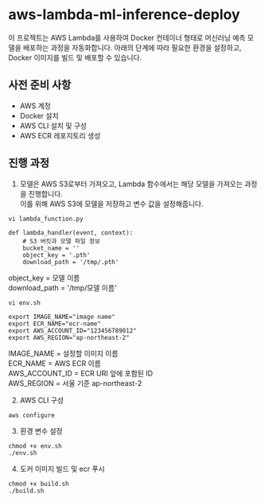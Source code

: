 # aws-lambda-ml-inference-deploy

이 프로젝트는 AWS Lambda를 사용하여 Docker 컨테이너 형태로 머신러닝 예측 모델을 배포하는 과정을 자동화합니다. 
아래의 단계에 따라 필요한 환경을 설정하고, Docker 이미지를 빌드 및 배포할 수 있습니다.

## 사전 준비 사항
* AWS 계정
* Docker 설치
* AWS CLI 설치 및 구성
* AWS ECR 레포지토리 생성

## 진행 과정

1) 모델은 AWS S3로부터 가져오고, Lambda 함수에서는 해당 모델을 가져오는 과정을 진행합니다. \
이를 위해 AWS S3에 모델을 저장하고 변수 값을 설정해줍니다.

```
vi lambda_function.py

def lambda_handler(event, context):
    # S3 버킷과 모델 파일 정보
    bucket_name = ''
    object_key = '.pth'
    download_path = '/tmp/.pth'
```
object_key = 모델 이름 \
download_path = '/tmp/모델 이름' 


```
vi env.sh

export IMAGE_NAME="image name"
export ECR_NAME="ecr-name"
export AWS_ACCOUNT_ID="123456789012"
export AWS_REGION="ap-northeast-2"
```

IMAGE_NAME = 설정할 이미지 이름 \
ECR_NAME = AWS ECR 이름 \
AWS_ACCOUNT_ID = ECR URI 앞에 포함된 ID \
AWS_REGION = 서울 기준 ap-northeast-2 

2) AWS CLI 구성
```
aws configure
```

3) 환경 변수 설정
```
chmod +x env.sh
./env.sh
```

4) 도커 이미지 빌드 및 ecr 푸시
```
chmod +x build.sh
./build.sh
```


